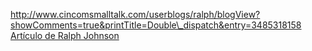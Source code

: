 [http://www.cincomsmalltalk.com/userblogs/ralph/blogView?showComments=true&printTitle=Double\_dispatch&entry=3485318158 Artículo de Ralph Johnson](http---www-cincomsmalltalk-com-userblogs-ralph-blogview-showcomments-true-printtitle-double-dispatch-entry-3485318158-articulo-de-ralph-johnson.md)
